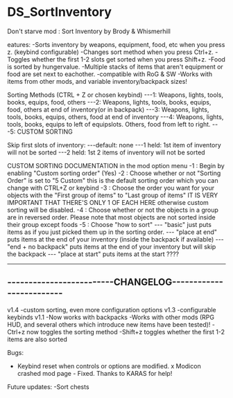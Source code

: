 # DS_SortInventory
Don't starve mod : Sort Inventory by Brody & Whismerhill

eatures:
-Sorts inventory by weapons, equipment, food, etc when you press z. (keybind configurable)
-Changes sort method when you press Ctrl+z.
-Toggles whether the first 1-2 slots get sorted when you press Shift+z.
-Food is sorted by hungervalue.
-Multiple stacks of items that aren't equipment or food are set next to eachother.
-compatible with RoG & SW
-Works with items from other mods, and variable inventory/backpack sizes!


Sorting Methods (CTRL + Z or chosen keybind)
---1: Weapons, lights, tools, books, equips, food, others
---2: Weapons, lights, tools, books, equips, food, others at end of inventory(or in backpack)
---3: Weapons, lights, tools, books, equips, others, food at end of inventory
---4: Weapons, lights, tools, books, equips to left of equipslots. Others, food from left to right.
---5: CUSTOM SORTING

Skip first slots of inventory:
---default: none
---1 held: 1st item of inventory will not be sorted
---2 held: 1st 2 items of inventory will not be sorted

CUSTOM SORTING DOCUMENTATION
in the mod option menu
-1 : Begin by enabling "Custom sorting order" (Yes)
-2 : Choose whether or not "Sorting Order" is set to "5 Custom" 
this is the default sorting order which you can change with CTRL+Z or keybind
-3 : Choose the order you want for your objects with the "First group of items" to "Last group of items"
IT IS VERY IMPORTANT THAT THERE'S ONLY 1 OF EACH HERE otherwise custom sorting will be disabled.
-4 : Choose whether or not the objects in a group are in reversed order. Please note that most objects are not sorted
inside their group except foods
-5 : Choose "how to sort"
--- "basic" just puts items as if you just picked them up in the sorting order.
--- "place at end" puts items at the end of your inventory (inside the backpack if available)
--- "end + no backpack" puts items at the end of your inventory but will skip the backpack
--- "place at start" puts items at the start ????



-----------------------------------------------------------
-------------------------CHANGELOG-------------------------
-----------------------------------------------------------
v1.4
-custom sorting, even more configuration options
v1.3
-configurable keybinds
v1.1
-Now works with backpacks
-Works with other mods (RPG HUD, and several others which introduce new items have been tested)!
-Ctrl+z now toggles the sorting method
-Shift+z toggles whether the first 1-2 items are also sorted

Bugs:
- Keybind reset when controls or options are modified.
x Modicon crashed mod page - Fixed. Thanks to KARAS for help!

Future updates:
-Sort chests